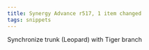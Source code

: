 ```yaml
---
title: Synergy Advance r517, 1 item changed
tags: snippets
---
```


Synchronize trunk (Leopard) with Tiger branch
